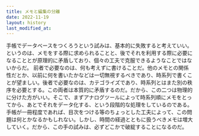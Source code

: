 ```yaml
---
title: メモと編集の分離
date: 2022-11-19
layout: history
last_modified_at: 
---
```


手帳でデータベースをつくろうという試みは、基本的に失敗すると考えていい。というのは、メモをする際に求められることと、後でそれを利用する際に必要になることとが原理的に矛盾しており、個々の工夫で克服できるようなことではないからだ。
前者で必要なのは、何も考えずに書けることだ。他のメモとの関係性だとか、以前に何を書いたかなどは一切無視するべきであり、時系列で書くことが望ましい。後者で必要なのは、カテゴライズであり、時系列とはまた別の秩序を必要とする。この両者は本質的に矛盾するのだ。だから、この二つは物理的に分けた方がいい。そこで、まずアナログツールによって時系列順にメモをとってから、あとでそれをデータ化する、という段階的な処理をしているのである。
手帳が一冊程度であれば、目次をつける等のちょっとした工夫によって、この問題は何とかなるかもしれない。しかし、時間の経過とともに扱うべきメモは増大していく。だから、この手の試みは、必ずどこかで破綻することになるのだ。
